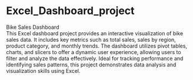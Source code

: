 # Excel_Dashboard_project

 Bike Sales Dashboard  
This Excel dashboard project provides an interactive visualization of bike sales data. It includes key metrics such as total sales, sales by region, product category, and monthly trends. The dashboard utilizes pivot tables, charts, and slicers to offer a dynamic user experience, allowing users to filter and analyze the data effectively. Ideal for tracking performance and identifying sales patterns, this project demonstrates data analysis and visualization skills using Excel.

